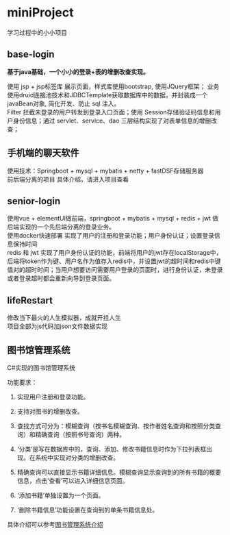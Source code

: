 # miniProject
学习过程中的小小项目
## base-login
**基于java基础，一个小小的登录+表的增删改查实现。** 

使用 jsp + jsp标签库 展示页面，样式库使用bootstrap, 使用JQuery框架； 业务使用druid连接池技术和JDBCTemplate获取数据库中的数据，并封装成一个javaBean对象, 简化开发、防止 sql 注入。<br>
Filter 拦截未登录的用户转发到登录入口页面；使用 Session存储验证码信息和用户身份信息；通过 servlet、service、dao 三层结构实现了对表单信息的增删改查；<br>

## 手机端的聊天软件
使用技术：Springboot + mysql + mybatis + netty + fastDSF存储服务器<br>
前后端分离的项目
具体介绍，请进入项目查看

## senior-login

使用vue + elementUI做前端，springboot + mybatis + mysql + redis + jwt 做后端实现的一个先后端分离的登录业务。<br>
使用docker快速部署
实现了用户的注册和登录功能；用户身份认证；设置登录信息保持时间<br>
redis 和 jwt 实现了用户身份认证的功能，前端将用户的jwt存在localStorage中，后端将token作为键、用户名作为值存入redis中，并设置jwt的超时间和redis中键值对的超时时间；当用户想要访问需要用户登录的页面时，进行身份认证，未登录或者登录超时都会重新向导到登录页面。<br>
## lifeRestart
修改当下最火的人生模拟器，成就开挂人生<br>
项目全部为js代码加json文件数据实现

## 图书馆管理系统

C#实现的图书馆管理系统

功能要求：

1. 实现用户注册和登录功能。

2. 支持对图书的增删改查。

3. 查找方式可分为：模糊查询（按书名模糊查询、按作者姓名查询和按照分类查询）和精确查询（按照书号查询）两种。

4. ‘分类’是写在数据库中的，查询、添加、修改书籍信息时作为下拉列表框出现。在系统中实现对分类的增删改查。

5. 精确查询可以直接显示书籍详细信息。模糊查询显示查询到的所有书籍的概要信息，点击‘查看’可以进入详细信息页面。

6. ‘添加书籍’单独设置为一个页面。

7. ‘删除书籍信息’功能设置在查询到的单条书籍信息处。

具体介绍可以参考[图书管理系统介绍](https://blog.csdn.net/weixin_44223946/article/details/122870681)
